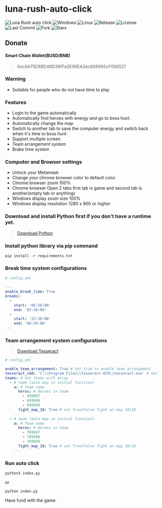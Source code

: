 # luna-rush-auto-click
![Luna Rush auto click](https://badgen.net/badge/LunaRushAutoClick/main/green?icon=pypi) 
![Windows](https://badgen.net/badge/Windows/Support/green?icon=windows)
![Linux](https://badgen.net/badge/Linux/Not%20Support/red?icon=terminal) 
![Release](https://badgen.net/github/release/dbox-dev/luna-rush-auto-click)
![License](https://badgen.net/github/license/dbox-dev/luna-rush-auto-click)
![Last Commit](https://badgen.net/github/last-commit/dbox-dev/luna-rush-auto-click/main)
![Fork](https://badgen.net/github/forks/dbox-dev/luna-rush-auto-click)
![Stars](https://badgen.net/github/stars/dbox-dev/luna-rush-auto-click)

## Donate
#### Smart Chain Wallet(BUSD/BNB)
> 0xc0A75D88D49D38fFa0E96EA2ec808965cF090521

### Warning
- Suitable for people who do not have time to play

### Features
- Login to the game automatically
- Automatically find heroes with energy and go to boss hunt.
- Automatically change the map
- Switch to another tab to save the computer energy and switch back when it's time to boss hunt
- Support multiple screen
- Team arrangement system
- Brake time system

### Computer and Browser settings
- Unlock your Metamask
- Change your chrome browser color to default color.
- Chrome browser zoom 100%
- Chrome browser Open 2 tabs first tab is game and second tab is another(empty tab or anything)
- Windows display zoom size 100%
- Windows display resolution 1280 x 900 or higher.


### Download and install Python first if you don't have a runtime yet.
> [Download Python](https://www.python.org/downloads/)

### Install python library via pip command
```shell
pip install -r requirements.txt
```
### Break time system configurations
```yaml
# config.yml

---
enable_break_time: True
breaks:
  -
    start: '06:58:00'
    end: '07:10:00'
  -
    start: '23:30:00'
    end: '00:30:00'
---
```

### Team arrangement system configurations
> [Download Tesseract](https://github.com/UB-Mannheim/tesseract/wiki)

```yaml
# config.yml

enable_team_arrangement: True # Set true to enable team arrangement
tesseract_cmd: 'C:\\Program Files\\Tesseract-OCR\\tesseract.exe' # Set tesseract execute (path to exe)
teams: # Set teams with array
  - # team (auto map in initial function)
    a: # Team name
      heros: # Heroes in team
        - 699997
        - 699998
        - 699999
      fight_map_10: True # set True/False fight on map 10/10
    ---
  - # team (auto map in initial function)
    a: # Team name
      heros: # Heroes in team
        - 789997
        - 789998
        - 789999
      fight_map_10: True # set True/False fight on map 10/10
    ---
```

### Run auto click
```shell
python3 index.py
```
or 
```shell
python index.py
```
Have fund with the game.
